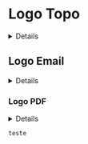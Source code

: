 # Logo Topo 

<details>
1- Pegar a imagem principal no quadro de lojas ou com quem for possível, abrir no photoshop e retirar as bordas e os espaços desnecessários.
2- Salvar no Google Drive, com o nome ```logo-editado```
3- Redimencionar a imagem para 200px de altura. (não deixar número ímpar na largura, para evitar bugs e distorções na imagem)
4- Subir a imagem pelo ```Admin``` e verificar a qualidade.
</details>

## Logo Email

<details>
1- Usar a mesma imagem que foi redimensionada nos passos anteriores, deixar a resolução igual a resolução atual do logo-topo. 
2- Salvar o arquivo com o nome exato:```logo_email.jpg```.
</details>

### Logo PDF

<details>
1- Usar a imagem do *logo-topo*, reduzir a altura para 55px
2- Adicionar outra camada e redimensionar o "canvas" para 200x70.
3- Pressionar as teclas ```ctrl + A``` para selecionar todo o conteudo da imagem.
4- Selecionar as duas camadas e mover o conteúdo para a esquerda e pra cima, usando a ferramenta de mover.
5- Salvar o arquivo no formato .JPG com o nome: ```logo_pdf.jpg```. 
</details>


```teste```






